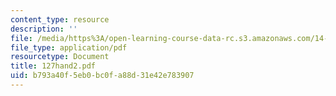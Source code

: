```yaml
---
content_type: resource
description: ''
file: /media/https%3A/open-learning-course-data-rc.s3.amazonaws.com/14-127-behavioral-economics-and-finance-spring-2004/b793a40f5eb0bc0fa88d31e42e783907_127hand2.pdf
file_type: application/pdf
resourcetype: Document
title: 127hand2.pdf
uid: b793a40f-5eb0-bc0f-a88d-31e42e783907
---
```

